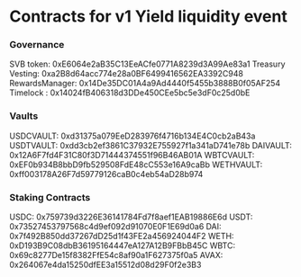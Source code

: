# Contracts for v1 Yield liquidity event

### Governance

SVB token: 0xE6064e2aB35C13EeACfe0771A8239d3A99Ae83a1
Treasury Vesting: 0xa2B8d64acc774e28a0BF6499416562EA3392C948
RewardsManager: 0x14De35DC01A4a9Ad4440f5455b3888B0f05AF254
Timelock : 0x14024fB406318d3DDe450CEe5bc5e3dF0c25d0bE

### Vaults

USDCVAULT: 0xd31375a079EeD283976f4716b134E4C0cb2aB43a
USDTVAULT: 0xdd3cb2ef3861C37932E755927f1a341aD741e78b
DAIVAULT: 0x12A6F7fd4F31C80f3D71444374551f96B46AB01A
WBTCVAULT: 0xEF0b934B8bbD9fb529508FdE48cC553e16A9caBb
WETHVAULT: 0xff003178A26F7d59779126caB0c4eb54aD28b974

### Staking Contracts

USDC: 0x759739d3226E36141784Fd7f8aef1EAB19886E6d
USDT: 0x73527453797568c4d9ef092d91070E0F1E69d0a6
DAI: 0x7f492B850dd37267dD25d1f43FE2a456924044F2
WETH: 0xD193B9C08dbB36195164447eA127A12B9FBbB45C
WBTC: 0x69c8277De15f8382FfE54c8af90a1F627375f0a5
AVAX: 0x264067e4da15250dfEE3a15512d08d29F0f2e3B3
